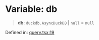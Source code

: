 # Variable: db

> **db**: `duckdb.AsyncDuckDB` \| `null` = `null`

Defined in: [query.tsx:19](https://github.com/GeoDaCenter/openassistant/blob/fd29806c870b11792765637bc0dc6fbb46bd3016/packages/duckdb/src/query.tsx#L19)

